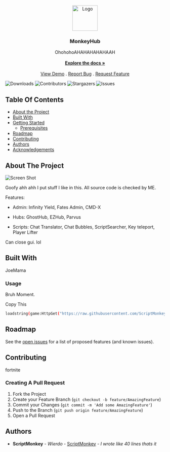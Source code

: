 <br/>
<p align="center">
  <a href="https://github.com/ScriptMonkey86/MonkeyHubForEveryone">
    <img src="https://i.imgur.com/LhRmpTb.png" alt="Logo" width="80" height="80">
  </a>

  <h3 align="center">MonkeyHub</h3>

  <p align="center">
    OhohohoAHAHAHAHAHAAH
    <br/>
    <br/>
    <a href="https://github.com/ScriptMonkey86/MonkeyHubForEveryone"><strong>Explore the docs »</strong></a>
    <br/>
    <br/>
    <a href="https://github.com/ScriptMonkey86/MonkeyHubForEveryone">View Demo</a>
    .
    <a href="https://github.com/ScriptMonkey86/MonkeyHubForEveryone/issues">Report Bug</a>
    .
    <a href="https://github.com/ScriptMonkey86/MonkeyHubForEveryone/issues">Request Feature</a>
  </p>
</p>

![Downloads](https://img.shields.io/github/downloads/ScriptMonkey86/MonkeyHubForEveryone/total) ![Contributors](https://img.shields.io/github/contributors/ScriptMonkey86/MonkeyHubForEveryone?color=dark-green) ![Stargazers](https://img.shields.io/github/stars/ScriptMonkey86/MonkeyHubForEveryone?style=social) ![Issues](https://img.shields.io/github/issues/ScriptMonkey86/MonkeyHubForEveryone) 

## Table Of Contents

* [About the Project](#about-the-project)
* [Built With](#built-with)
* [Getting Started](#getting-started)
  * [Prerequisites](#prerequisites)
* [Roadmap](#roadmap)
* [Contributing](#contributing)
* [Authors](#authors)
* [Acknowledgements](#acknowledgements)

## About The Project

![Screen Shot](https://i.imgur.com/cBHx2sI.png)

Goofy ahh ahh
I put stuff I like in this.
All source code is checked by ME.

Features:

* Admin: Infinity Yield, Fates Admin, CMD-X

* Hubs: GhostHub, EZHub, Parvus

* Scripts: Chat Translator, Chat Bubbles, ScriptSearcher, Key teleport, Player Lifter

Can close gui. lol 



## Built With

JoeMama


### Usage

Bruh Moment.

Copy This

```sh
loadstring(game:HttpGet("https://raw.githubusercontent.com/ScriptMonkey86/MonkeyHubForEveryone/main/Monkeylaunch.lua"))()
```

## Roadmap

See the [open issues](https://github.com/ScriptMonkey86/MonkeyHubForEveryone/issues) for a list of proposed features (and known issues).

## Contributing

fortnite

### Creating A Pull Request

1. Fork the Project
2. Create your Feature Branch (`git checkout -b feature/AmazingFeature`)
3. Commit your Changes (`git commit -m 'Add some AmazingFeature'`)
4. Push to the Branch (`git push origin feature/AmazingFeature`)
5. Open a Pull Request

## Authors

* **ScriptMonkey** - *Wierdo* - [ScriptMonkey](https://github.com/ScriptMonkey86/) - *I wrote like 40 lines thats it*


